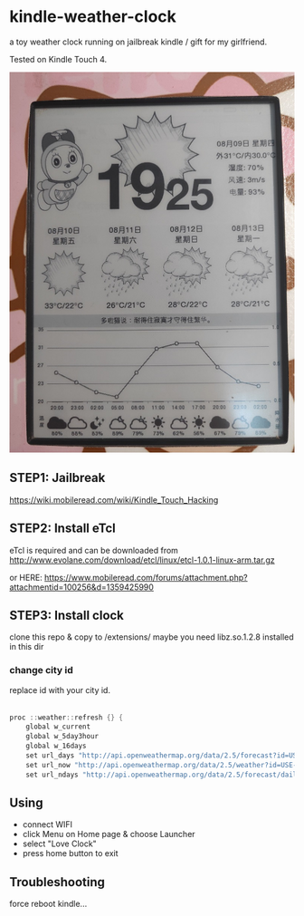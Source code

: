 # kindle-weather-clock
a toy weather clock running on jailbreak kindle / gift for my girlfriend.

Tested on Kindle Touch 4. 

![screenshot](./screenshot.jpg)

## STEP1: Jailbreak

https://wiki.mobileread.com/wiki/Kindle_Touch_Hacking 

## STEP2: Install eTcl

eTcl is required and can be downloaded from http://www.evolane.com/download/etcl/linux/etcl-1.0.1-linux-arm.tar.gz 

or HERE: https://www.mobileread.com/forums/attachment.php?attachmentid=100256&d=1359425990

## STEP3: Install clock

clone this repo & copy to /extensions/
maybe you need libz.so.1.2.8 installed in this dir

### change city id

replace id with your city id.

```java

proc ::weather::refresh {} {
	global w_current
	global w_5day3hour
	global w_16days
	set url_days "http://api.openweathermap.org/data/2.5/forecast?id=USE-YOUR-CITY"
	set url_now "http://api.openweathermap.org/data/2.5/weather?id=USE-YOUR-CITY"
	set url_ndays "http://api.openweathermap.org/data/2.5/forecast/daily?id=USE-YOUR-CITY"
```

## Using

- connect WIFI
- click Menu on Home page & choose Launcher
- select "Love Clock"
- press home button to exit

## Troubleshooting

force reboot kindle...

